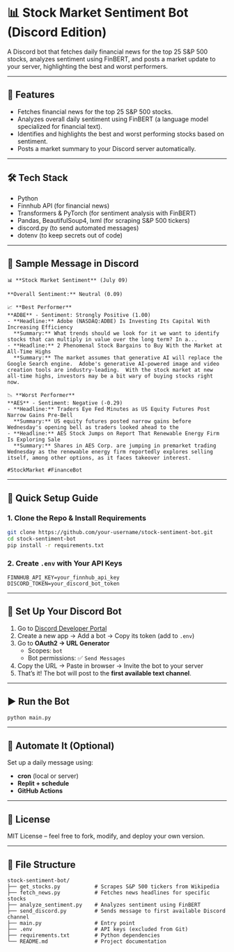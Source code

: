 
# 📊 Stock Market Sentiment Bot (Discord Edition)

A Discord bot that fetches daily financial news for the top 25 S&P 500 stocks, analyzes sentiment using FinBERT, and posts a market update to your server, highlighting the best and worst performers.

---

## 🚀 Features
- Fetches financial news for the top 25 S&P 500 stocks.
- Analyzes overall daily sentiment using FinBERT (a language model specialized for financial text).
- Identifies and highlights the best and worst performing stocks based on sentiment.
- Posts a market summary to your Discord server automatically.

---

## 🛠️ Tech Stack
- Python  
- Finnhub API (for financial news)  
- Transformers & PyTorch (for sentiment analysis with FinBERT)  
- Pandas, BeautifulSoup4, lxml (for scraping S&P 500 tickers)
- discord.py (to send automated messages)  
- dotenv (to keep secrets out of code)

---

## 📸 Sample Message in Discord
```
📊 **Stock Market Sentiment** (July 09)

**Overall Sentiment:** Neutral (0.09)

📈 **Best Performer**
**ADBE** - Sentiment: Strongly Positive (1.00)
- **Headline:** Adobe (NASDAQ:ADBE) Is Investing Its Capital With Increasing Efficiency
  **Summary:** What trends should we look for it we want to identify stocks that can multiply in value over the long term? In a...
- **Headline:** 2 Phenomenal Stock Bargains to Buy With the Market at All-Time Highs
  **Summary:** The market assumes that generative AI will replace the Google Search engine.  Adobe's generative AI-powered image and video creation tools are industry-leading.  With the stock market at new all-time highs, investors may be a bit wary of buying stocks right now.

📉 **Worst Performer**
**AES** - Sentiment: Negative (-0.29)
- **Headline:** Traders Eye Fed Minutes as US Equity Futures Post Narrow Gains Pre-Bell
  **Summary:** US equity futures posted narrow gains before Wednesday's opening bell as traders looked ahead to the
- **Headline:** AES Stock Jumps on Report That Renewable Energy Firm Is Exploring Sale
  **Summary:** Shares in AES Corp. are jumping in premarket trading Wednesday as the renewable energy firm reportedly explores selling itself, among other options, as it faces takeover interest.

#StockMarket #FinanceBot
```

---

## 🧪 Quick Setup Guide

### 1. Clone the Repo & Install Requirements
```bash
git clone https://github.com/your-username/stock-sentiment-bot.git
cd stock-sentiment-bot
pip install -r requirements.txt
```

### 2. Create `.env` with Your API Keys
```dotenv
FINNHUB_API_KEY=your_finnhub_api_key
DISCORD_TOKEN=your_discord_bot_token
```

---

## 🤖 Set Up Your Discord Bot

1. Go to [Discord Developer Portal](https://discord.com/developers/applications)
2. Create a new app → Add a bot → Copy its token (add to `.env`)
3. Go to **OAuth2 → URL Generator**  
   - Scopes: `bot`  
   - Bot permissions: ✅ `Send Messages`
4. Copy the URL → Paste in browser → Invite the bot to your server
5. That’s it! The bot will post to the **first available text channel**.

---

## ▶️ Run the Bot
```bash
python main.py
```

---

## 🔄 Automate It (Optional)
Set up a daily message using:
- **cron** (local or server)
- **Replit + schedule**
- **GitHub Actions**

---

## 📄 License
MIT License – feel free to fork, modify, and deploy your own version.


---

## 📁 File Structure

```
stock-sentiment-bot/
├── get_stocks.py           # Scrapes S&P 500 tickers from Wikipedia
├── fetch_news.py           # Fetches news headlines for specific stocks
├── analyze_sentiment.py    # Analyzes sentiment using FinBERT
├── send_discord.py         # Sends message to first available Discord channel
├── main.py                 # Entry point
├── .env                    # API keys (excluded from Git)
├── requirements.txt        # Python dependencies
└── README.md               # Project documentation
```
